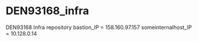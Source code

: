 # DEN93168_infra
DEN93168 Infra repository
bastion_IP = 158.160.97.157
someinternalhost_IP = 10.128.0.14
